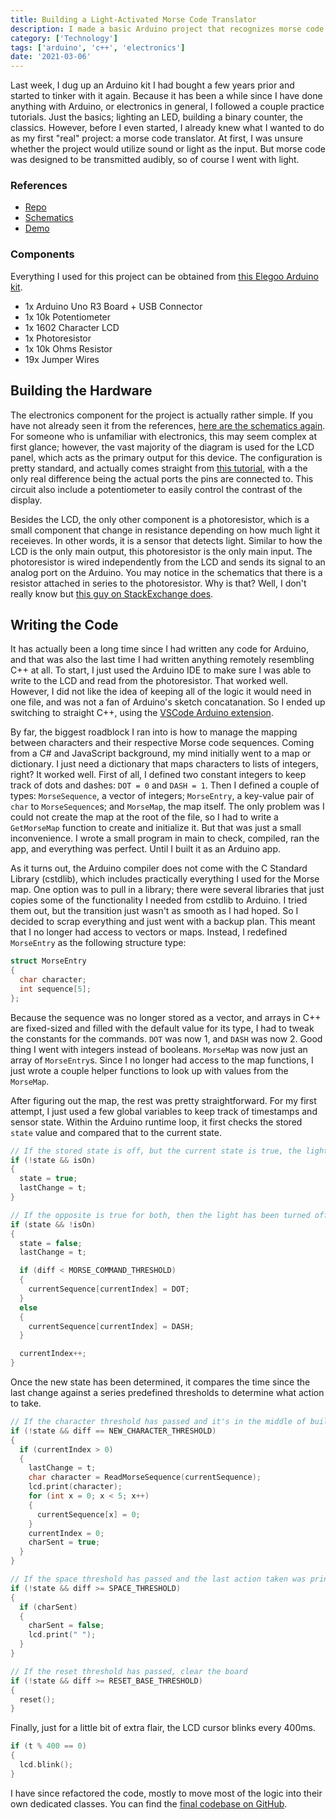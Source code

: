```yaml
---
title: Building a Light-Activated Morse Code Translator
description: I made a basic Arduino project that recognizes morse code based on the surrounding light.
category: ['Technology']
tags: ['arduino', 'c++', 'electronics']
date: '2021-03-06'
---
```


Last week, I dug up an Arduino kit I had bought a few years prior and started to tinker with it again. Because it has been a while since I have done anything with Arduino, or electronics in general, I followed a couple practice tutorials. Just the basics; lighting an LED, building a binary counter, the classics. However, before I even started, I already knew what I wanted to do as my first "real" project: a morse code translator. At first, I was unsure whether the project would utilize sound or light as the input. But morse code was designed to be transmitted audibly, so of course I went with light.

### References

- [Repo][1]
- [Schematics][2]
- [Demo][3]

### Components

Everything I used for this project can be obtained from [this Elegoo Arduino kit][4].

- 1x Arduino Uno R3 Board + USB Connector
- 1x 10k Potentiometer
- 1x 1602 Character LCD
- 1x Photoresistor
- 1x 10k Ohms Resistor
- 19x Jumper Wires

## Building the Hardware

The electronics component for the project is actually rather simple. If you have not already seen it from the references, [here are the schematics again][2]. For someone who is unfamiliar with electronics, this may seem complex at first glance; however, the vast majority of the diagram is used for the LCD panel, which acts as the primary output for this device. The configuration is pretty standard, and actually comes straight from [this tutorial][5], with a the only real difference being the actual ports the pins are connected to. This circuit also include a potentiometer to easily control the contrast of the display.

Besides the LCD, the only other component is a photoresistor, which is a small component that change in resistance depending on how much light it receieves. In other words, it is a sensor that detects light. Similar to how the LCD is the only main output, this photoresistor is the only main input. The photoresistor is wired independently from the LCD and sends its signal to an analog port on the Arduino. You may notice in the schematics that there is a resistor attached in series to the photoresistor. Why is that? Well, I don't really know but [this guy on StackExchange does][6].

## Writing the Code

It has actually been a long time since I had written any code for Arduino, and that was also the last time I had written anything remotely resembling C++ at all. To start, I just used the Arduino IDE to make sure I was able to write to the LCD and read from the photoresistor. That worked well. However, I did not like the idea of keeping all of the logic it would need in one file, and was not a fan of Arduino's sketch concatanation. So I ended up switching to straight C++, using the [VSCode Arduino extension][7].

By far, the biggest roadblock I ran into is how to manage the mapping between characters and their respective Morse code sequences. Coming from a C# and JavaScript background, my mind initially went to a map or dictionary. I just need a dictionary that maps characters to lists of integers, right? It worked well. First of all, I defined two constant integers to keep track of dots and dashes: `DOT = 0` and `DASH = 1`. Then I defined a couple of types: `MorseSequence`, a vector of integers; `MorseEntry`, a key-value pair of `char` to `MorseSequence`s; and `MorseMap`, the map itself. The only problem was I could not create the map at the root of the file, so I had to write a `GetMorseMap` function to create and initialize it. But that was just a small inconvenience. I wrote a small program in main to check, compiled, ran the app, and everything was perfect. Until I built it as an Arduino app.

As it turns out, the Arduino compiler does not come with the C Standard Library (cstdlib), which includes practically everything I used for the Morse map. One option was to pull in a library; there were several libraries that just copies some of the functionality I needed from cstdlib to Arduino. I tried them out, but the transition just wasn't as smooth as I had hoped. So I decided to scrap everything and just went with a backup plan. This meant that I no longer had access to vectors or maps. Instead, I redefined `MorseEntry` as the following structure type:

```cpp
struct MorseEntry
{
  char character;
  int sequence[5];
};
```

Because the sequence was no longer stored as a vector, and arrays in C++ are fixed-sized and filled with the default value for its type, I had to tweak the constants for the commands. `DOT` was now 1, and `DASH` was now 2. Good thing I went with integers instead of booleans. `MorseMap` was now just an array of `MorseEntry`s. Since I no longer had access to the map functions, I just wrote a couple helper functions to look up with values from the `MorseMap`.

After figuring out the map, the rest was pretty straightforward. For my first attempt, I just used a few global variables to keep track of timestamps and sensor state. Within the Arduino runtime loop, it first checks the stored `state` value and compared that to the current state.


```cpp
// If the stored state is off, but the current state is true, the light has been "activated". 
if (!state && isOn)
{
  state = true;
  lastChange = t;
}

// If the opposite is true for both, then the light has been turned off.
if (state && !isOn)
{
  state = false;
  lastChange = t;

  if (diff < MORSE_COMMAND_THRESHOLD)
  {
    currentSequence[currentIndex] = DOT;
  }
  else
  {
    currentSequence[currentIndex] = DASH;
  }

  currentIndex++;
}
```

Once the new state has been determined, it compares the time since the last change against a series predefined thresholds to determine what action to take.

```cpp
// If the character threshold has passed and it's in the middle of building a sequence, close and read the sequence, and print the result
if (!state && diff == NEW_CHARACTER_THRESHOLD)
{
  if (currentIndex > 0)
  {
    lastChange = t;
    char character = ReadMorseSequence(currentSequence);
    lcd.print(character);
    for (int x = 0; x < 5; x++)
    {
      currentSequence[x] = 0;
    }
    currentIndex = 0;
    charSent = true;
  }
}

// If the space threshold has passed and the last action taken was printing a character, print a space.
if (!state && diff >= SPACE_THRESHOLD)
{
  if (charSent)
  {
    charSent = false;
    lcd.print(" ");
  }
}

// If the reset threshold has passed, clear the board
if (!state && diff >= RESET_BASE_THRESHOLD)
{
  reset();
}
```

Finally, just for a little bit of extra flair, the LCD cursor blinks every 400ms.

```cpp
if (t % 400 == 0)
{
  lcd.blink();
}
```

I have since refactored the code, mostly to move most of the logic into their own dedicated classes. You can find the [final codebase on GitHub][1].

[1]: https://github.com/quangdaon/morse-reader
[2]: http://s3.quangdao.com/captures/Morse_bb.png
[3]: http://s3.quangdao.com/captures/Morse.mp4
[4]: https://www.amazon.com/ELEGOO-Project-Tutorial-Controller-Projects/dp/B01D8KOZF4/ref=sr_1_3?dchild=1&keywords=arduino+kit&qid=1615060331&sr=8-3
[5]: https://www.youtube.com/watch?v=dZZynJLmTn8
[6]: https://arduino.stackexchange.com/a/7923
[7]: https://marketplace.visualstudio.com/items?itemName=vsciot-vscode.vscode-arduino